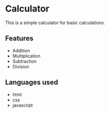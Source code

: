 # Calculator

This is a simple calculator for basic calculations.

## Features

- Addition
- Multiplication
- Subtraction
- Division

## Languages used

- html
- css
- javascript




